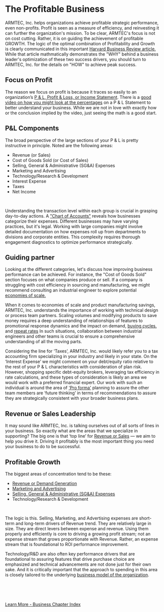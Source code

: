 
# The Profitable Business

ARMTEC, Inc. helps organizations achieve profitable strategic performance, even non-profits. Profit is seen as a measure of efficiency, and reinvesting it can further the organization's mission.  To be clear, ARMTEC's focus is not on cost cutting.  Rather, it is on guiding the achievement of profitable GROWTH.  The logic of the optimal combination of Profitability and Growth is clearly communicated in this important [Harvard Business Review article.](https://hbr.org/2005/04/the-relative-value-of-growth) While that article mathmatically demonstrates the "WHY" behind a business leader's optimization of these two success drivers, you should turn to ARMTEC, Inc. for the details on "HOW" to achieve peak success.  

## Focus on Profit

The reason we focus on profit is because it traces so easily to an organization’s [P & L, Profit & Loss, or Income Statement](https://corporatefinanceinstitute.com/resources/accounting/profit-and-loss-statement-pl/).  There is a [good video on how you might look at the percentages](https://www.youtube.com/watch?v=HUnifB9Ot90) on a P & L Statement to better understand your business.  While we are not in love with exactly how or the conclusion implied by the video, just seeing the math is a good start.

## P&L Components
The broad perspective of the large sections of your P & L is pretty instructive in principle.  Noted are the following areas: 

  - Revenue (or Sales)
  - Cost of Goods Sold (or Cost of Sales)
  - Selling, General & Administrative (SG&A) Expenses
  - Marketing and Advertising
  - Technology/Research & Development
  - Interest Expense
  - Taxes
  - Net Income

<br>

Understanding the transaction level within each group is crucial in grasping day-to-day actions. A ["Chart of Accounts"](https://www.accountingcoach.com/chart-of-accounts/explanation/2) reveals how businesses categorize their expenses. Different businesses may have varying practices, but it's legal. Working with large companies might involve detailed documentation on how expenses roll up from departments to divisions and corporate entities. This complexity requires thorough engagement diagnostics to optimize performance strategically. 


## Guiding partner

Looking at the different categories, let's discuss how improving business performance can be achieved. For instance, the "Cost of Goods Sold" section focuses on what companies produce or sell. If a company is struggling with cost efficiency in sourcing and manufacturing, we might recommend consulting an industrial engineer to explore potential [economies of scale.](https://www.investopedia.com/terms/e/economiesofscale.asp#:~:text=Investopedia%20%2F%20Mira%20Norian-,What%20Are%20Economies%20of%20Scale%3F,a%20larger%20number%20of%20goods.)
 
When it comes to economies of scale and product manufacturing savings, ARMTEC, Inc. understands the importance of working with technical design or process team partners. Scaling volumes and modifying products to save money requires a deep understanding of relationships of features to promotional response dynamics and the impact on demand, [buying cycles.](https://www.forentrepreneurs.com/buying-cycle-and-triggers) and [repeat rates](https://www.glew.io/guides/calculate-repeat-purchase-rate) In such situations, collaboration between industrial engineers and other teams is crucial to ensure a comprehensive understanding of all the moving parts.

Considering the line for ‘Taxes’, ARMTEC, Inc. would likely refer you to a tax accounting firm specializing in your industry and likely in your state.  On the ‘Interest Expense’ we might comment on your debt/equity ratio relative to the rest of your P & L characteristics with consideration of plan risk.  However, shopping specific debt-equity brokers, leveraging tax efficiency in rate calculations, and these types of consideration is likely an area we would work with a preferred financial expert.  Our work with such an individual is around the area of ['Pro forma'](https://www.accountingtools.com/articles/what-are-pro-forma-financial-statements.html#:~:text=Pro%20forma%20financial%20statements%20are,may%20occur%20in%20the%20future.) planning to assure the other team members are ‘future thinking’ in terms of recommendations to assure they are strategically consistent with your broader business plans.  

## Revenue or Sales Leadership

It may sound like ARMTEC, Inc. is talking ourselves out of all sorts of lines in your business.  So exactly what are the areas that we specialize in supporting?  The big one is that ‘top line’ for [Revenue or Sales](../business/demand.md) — we aim to help you drive it. Driving it profitably is the most important thing you need your business to do to be successful.  


## Profitable Growth

The biggest areas of concentration tend to be these:
 
   - [Revenue or Demand Generation](../business/demand.md)
   - [Marketing and Advertising](../business/adpromo.md)
   - [Selling, General & Administrative (SG&A) Expenses](../business/selling.md)
   - Technology/Research & Development

<br>

The logic is this.  Selling, Marketing, and Advertising expenses are short-term and long-term drivers of Revenue trend.   They are relatively large in size.  They are direct levers between expense and revenue.  Using them properly and efficiently is core to driving a growing profit stream; not an expense stream that grows proportionate with Revenue.  Rather, an expense stream that is foundational to ROI performance improvement.

Technology/R&D are also often key performance drivers that are foundational to assuring features that drive purchase choice are emphasized and technical advancements are not done just for their own sake.  And it is critically important that the approach to spending in this area is closely tailored to the underlying [business model of the organization](../business/models.md).


<br>
<br>
<br>

[Learn More - Business Chapter Index](../chapters.md#business)
